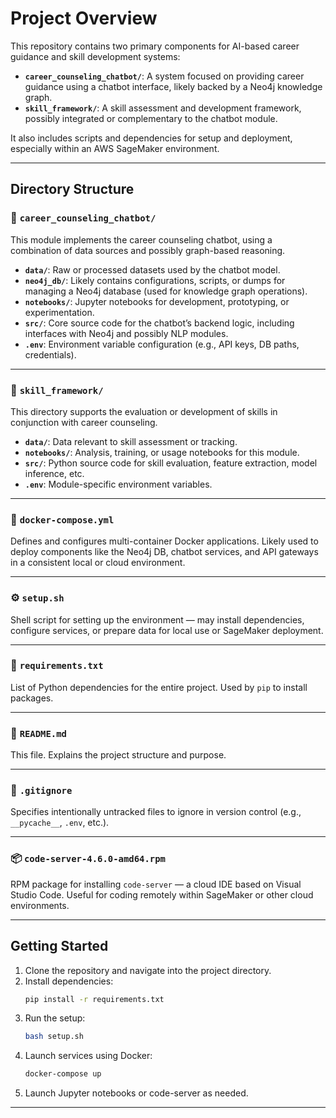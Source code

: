 # Project Overview

This repository contains two primary components for AI-based career guidance and skill development systems:

- **`career_counseling_chatbot/`**: A system focused on providing career guidance using a chatbot interface, likely backed by a Neo4j knowledge graph.
- **`skill_framework/`**: A skill assessment and development framework, possibly integrated or complementary to the chatbot module.

It also includes scripts and dependencies for setup and deployment, especially within an AWS SageMaker environment.

---

## Directory Structure

### 📁 `career_counseling_chatbot/`

This module implements the career counseling chatbot, using a combination of data sources and possibly graph-based reasoning.

- **`data/`**: Raw or processed datasets used by the chatbot model.
- **`neo4j_db/`**: Likely contains configurations, scripts, or dumps for managing a Neo4j database (used for knowledge graph operations).
- **`notebooks/`**: Jupyter notebooks for development, prototyping, or experimentation.
- **`src/`**: Core source code for the chatbot’s backend logic, including interfaces with Neo4j and possibly NLP modules.
- **`.env`**: Environment variable configuration (e.g., API keys, DB paths, credentials).

---

### 📁 `skill_framework/`

This directory supports the evaluation or development of skills in conjunction with career counseling.

- **`data/`**: Data relevant to skill assessment or tracking.
- **`notebooks/`**: Analysis, training, or usage notebooks for this module.
- **`src/`**: Python source code for skill evaluation, feature extraction, model inference, etc.
- **`.env`**: Module-specific environment variables.

---

### 🐳 `docker-compose.yml`

Defines and configures multi-container Docker applications. Likely used to deploy components like the Neo4j DB, chatbot services, and API gateways in a consistent local or cloud environment.

---

### ⚙️ `setup.sh`

Shell script for setting up the environment — may install dependencies, configure services, or prepare data for local use or SageMaker deployment.

---

### 📄 `requirements.txt`

List of Python dependencies for the entire project. Used by `pip` to install packages.

---

### 📄 `README.md`

This file. Explains the project structure and purpose.

---

### 📄 `.gitignore`

Specifies intentionally untracked files to ignore in version control (e.g., `__pycache__`, `.env`, etc.).

---

### 📦 `code-server-4.6.0-amd64.rpm`

RPM package for installing `code-server` — a cloud IDE based on Visual Studio Code. Useful for coding remotely within SageMaker or other cloud environments.

---

## Getting Started

1. Clone the repository and navigate into the project directory.
2. Install dependencies:
   ```bash
   pip install -r requirements.txt
   ```
3. Run the setup:
   ```bash
   bash setup.sh
   ```
4. Launch services using Docker:
   ```bash
   docker-compose up
   ```
5. Launch Jupyter notebooks or code-server as needed.

---

